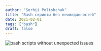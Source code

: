 ```yaml
---
author: "Serhii Polishchuk"
title: "Bash скрипты без неожиданностей"
date: 2021-02-01
tags: ["bash"]
draft: false
---
```

<!--more-->
![bash scripts without unexpected issues](https://d2ck16jxw8uc3k.cloudfront.net/Articles/133-bash-without-unexpected-issues/bash.jpg)

